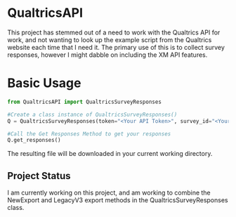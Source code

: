 # QualtricsAPI

This project has stemmed out of a need to work with the Qualtrics API for work, and not wanting to look up the example script from the Qualtrics website each time that I need it. The primary use of this is to collect survey responses, however I might dabble on including the XM API features.

# Basic Usage

```python
from QualtricsAPI import QualtricsSurveyResponses

#Create a class instance of QualtricsSurveyResponses()
Q = QualtricsSurveyResponses(token="<Your API Token>", survey_id="<Your Survey ID>", file_format="csv", data_center="<Your Data Center>",export_type="LegacyV3" )

#Call the Get Responses Method to get your responses
Q.get_responses()
```
The resulting file will be downloaded in your current working directory.
## Project Status

I am currently working on this project, and am working to combine the NewExport and LegacyV3 export methods in the QualtricsSurveyResponses class.
